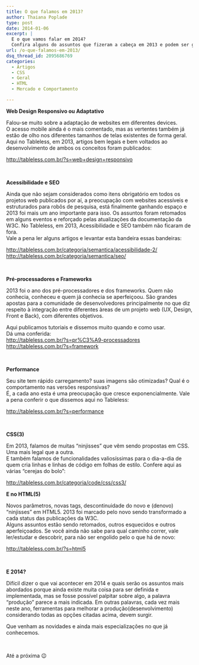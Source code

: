 ```yaml
---
title: O que falamos em 2013?
author: Thaiana Poplade
type: post
date: 2014-01-06
excerpt: |
  E o que vamos falar em 2014? 
  Confira alguns do assuntos que fizeram a cabeça em 2013 e podem ser grandes promessas para 2014.
url: /o-que-falamos-em-2013/
dsq_thread_id: 2095686769
categories:
  - Artigos
  - CSS
  - Geral
  - HTML
  - Mercado e Comportamento

---
```

<p dir="ltr">
  <strong>Web Design Responsivo ou Adaptativo</strong>
</p>

<p dir="ltr">
  Falou-se muito sobre a adaptação de websites em diferentes devices.<br /> O acesso mobile ainda é o mais comentado, mas as vertentes também já estão de olho nos diferentes tamanhos de telas existentes de forma geral.<br /> Aqui no Tableless, em 2013, artigos bem legais e bem voltados ao desenvolvimento de ambos os conceitos foram publicados:
</p>

<p dir="ltr">
  <a href="http://tableless.com.br/?s=web+design+responsivo">http://tableless.com.br/?s=web+design+responsivo</a>
</p>

&nbsp;

<p dir="ltr">
  <strong>Acessibilidade e SEO</strong>
</p>

<p dir="ltr">
  Ainda que não sejam considerados como itens obrigatório em todos os projetos web publicados por aí, a preocupação com websites acessíveis e estruturados para robôs de pesquisa, está finalmente ganhando espaço e 2013 foi mais um ano importante para isso. Os assuntos foram retomados em alguns eventos e reforçado pelas atualizações da documentação da W3C. No Tableless, em 2013, Acessibilidade e SEO também não ficaram de fora.<br /> Vale a pena ler alguns artigos e levantar esta bandeira essas bandeiras:
</p>

<p dir="ltr">
  <a href="http://tableless.com.br/categoria/semantica/acessibilidade-2/">http://tableless.com.br/categoria/semantica/acessibilidade-2/<br /> </a><a href="http://tableless.com.br/categoria/semantica/seo/">http://tableless.com.br/categoria/semantica/seo/</a>
</p>

&nbsp;

<p dir="ltr">
  <strong>Pré-processadores e Frameworks</strong>
</p>

<p dir="ltr">
  2013 foi o ano dos pré-processadores e dos frameworks. Quem não conhecia, conheceu e quem já conhecia se aperfeiçoou. São grandes apostas para a comunidade de desenvolvedores principalmente no que diz respeito à integração entre diferentes àreas de um projeto web (UX, Design, Front e Back), com diferentes objetivos.
</p>

<p dir="ltr">
  Aqui publicamos tutoriais e dissemos muito quando e como usar.<br /> Dá uma conferida:<br /> <a href="http://tableless.com.br/?s=pr%C3%A9-processadores">http://tableless.com.br/?s=pr%C3%A9-processadores<br /> </a><a href="http://tableless.com.br/?s=framework">http://tableless.com.br/?s=framework</a>
</p>

&nbsp;

<p dir="ltr">
  <strong>Performance</strong>
</p>

<p dir="ltr">
  Seu site tem rápido carregamento? suas imagens são otimizadas? Qual é o comportamento nas versões responsivas?<br /> É, a cada ano esta é uma preocupação que cresce exponencialmente. Vale a pena conferir o que dissemos aqui no Tableless:
</p>

<p dir="ltr">
  <a href="http://tableless.com.br/?s=performance">http://tableless.com.br/?s=performance</a>
</p>

&nbsp;

<p dir="ltr">
  <strong>CSS(3)</strong>
</p>

<p dir="ltr">
  Em 2013, falamos de muitas “ninjisses” que vêm sendo propostas em CSS. Uma mais legal que a outra.<br /> E também falamos de funcionalidades valiosíssimas para o dia-a-dia de quem cria linhas e linhas de código em folhas de estilo. Confere aqui as várias “cerejas do bolo”:
</p>

<p dir="ltr">
  <a href="http://tableless.com.br/categoria/code/css/css3/">http://tableless.com.br/categoria/code/css/css3/</a>
</p>

**E no HTML(5)**

<p dir="ltr">
  Novos parâmetros, novas tags, descontinuidade do novo e (denovo) “ninjisses” em HTML5. 2013 foi marcado pelo novo sendo transformado a cada status das publicações da W3C.<br /> Alguns assuntos estão sendo retomados, outros esquecidos e outros aperfeiçoados. Se você ainda não sabe para qual caminho correr, vale ler/estudar e descobrir, para não ser engolido pelo o que há de novo:
</p>

<p dir="ltr">
  <a href="http://tableless.com.br/?s=html5">http://tableless.com.br/?s=html5</a>
</p>

&nbsp;

<p dir="ltr">
  <strong>E 2014?</strong>
</p>

<p dir="ltr">
  Difícil dizer o que vai acontecer em 2014 e quais serão os assuntos mais abordados porque ainda existe muita coisa para ser definida e implementada, mas se fosse possível palpitar sobre algo, a palavra “produção” parece a mais indicada. Em outras palavras, cada vez mais neste ano, ferramentas para melhorar a produção(desenvolvimento) considerando todas as opções citadas acima, devem surgir.
</p>

<p dir="ltr">
  Que venham as novidades e ainda mais especializações no que já conhecemos.
</p>

&nbsp;

<p dir="ltr">
  Até a próxima 😉
</p>

&nbsp;